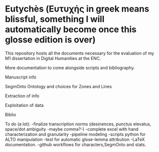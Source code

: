 # Eutychès (Ευτυχής in greek means blissful, something I will automatically become once this glosse edition is over)
This repository hosts all the documents necessary for the evaluation of my M1 dissertation in Digital Humanities at the ENC.

More documentation to come alongside scripts and bibliography.

Manuscript info

SegmOnto Ontology and choices for Zones and Lines 

Extraction of info

Exploitation of data

Biblio

To do (a lot):
-finalize transcription norms (desinences, punctus elevatus, space/dot ambiguity -maybe comma?-)
-complete excel with hand characterization and granularity
-pipeline modeling
-scripts python for ALTO manipulation
-test for automatic glose-lemma attribution
-LaTeX documentation.
-github workflows for characters,SegmOnto and stats.
